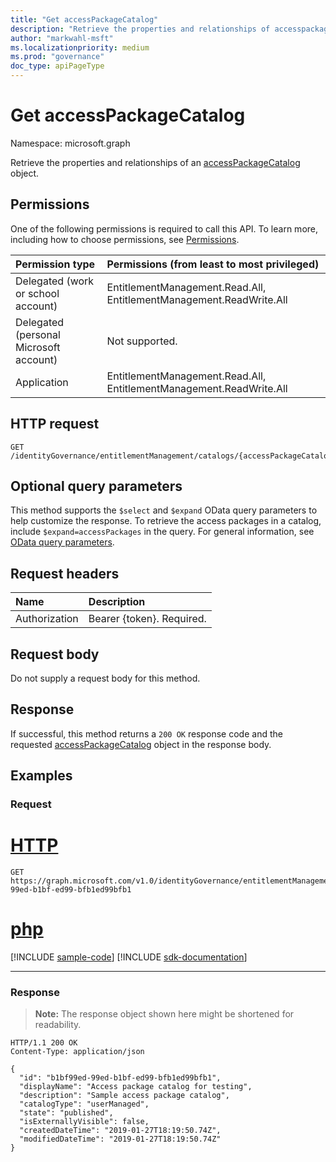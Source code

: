 ```yaml
---
title: "Get accessPackageCatalog"
description: "Retrieve the properties and relationships of accesspackagecatalog object."
author: "markwahl-msft"
ms.localizationpriority: medium
ms.prod: "governance"
doc_type: apiPageType
---
```

# Get accessPackageCatalog

Namespace: microsoft.graph


Retrieve the properties and relationships of an [accessPackageCatalog](../resources/accesspackagecatalog.md) object.

## Permissions

One of the following permissions is required to call this API. To learn more, including how to choose permissions, see [Permissions](/graph/permissions-reference).

| Permission type                        | Permissions (from least to most privileged) |
|:---------------------------------------|:--------------------------------------------|
| Delegated (work or school account)     | EntitlementManagement.Read.All, EntitlementManagement.ReadWrite.All |
| Delegated (personal Microsoft account) | Not supported. |
| Application                            | EntitlementManagement.Read.All, EntitlementManagement.ReadWrite.All |

## HTTP request

<!-- {
  "blockType": "ignored"
}
-->
``` http
GET /identityGovernance/entitlementManagement/catalogs/{accessPackageCatalogId}
```

## Optional query parameters

This method supports the `$select` and `$expand` OData query parameters to help customize the response. To retrieve the access packages in a catalog, include `$expand=accessPackages` in the query. For general information, see [OData query parameters](/graph/query-parameters).

## Request headers

| Name      |Description|
|:----------|:----------|
| Authorization | Bearer \{token\}. Required. |

## Request body
Do not supply a request body for this method.

## Response

If successful, this method returns a `200 OK` response code and the requested [accessPackageCatalog](../resources/accesspackagecatalog.md) object in the response body.

## Examples

### Request

# [HTTP](#tab/http)
<!-- {
  "blockType": "request",
  "name": "get_accesspackagecatalog"
}
-->
``` http
GET https://graph.microsoft.com/v1.0/identityGovernance/entitlementManagement/catalogs/b1bf99ed-99ed-b1bf-ed99-bfb1ed99bfb1
```

# [php](#tab/php)
[!INCLUDE [sample-code](../includes/snippets/php/get-accesspackagecatalog-php-snippets.md)]
[!INCLUDE [sdk-documentation](../includes/snippets/snippets-sdk-documentation-link.md)]

---



### Response
>**Note:** The response object shown here might be shortened for readability.
<!-- {
  "blockType": "response",
  "truncated": true,
  "@odata.type": "microsoft.graph.accessPackageCatalog"
}
-->
``` http
HTTP/1.1 200 OK
Content-Type: application/json

{
  "id": "b1bf99ed-99ed-b1bf-ed99-bfb1ed99bfb1",
  "displayName": "Access package catalog for testing",
  "description": "Sample access package catalog",
  "catalogType": "userManaged",
  "state": "published",
  "isExternallyVisible": false,
  "createdDateTime": "2019-01-27T18:19:50.74Z",
  "modifiedDateTime": "2019-01-27T18:19:50.74Z"
}
```


